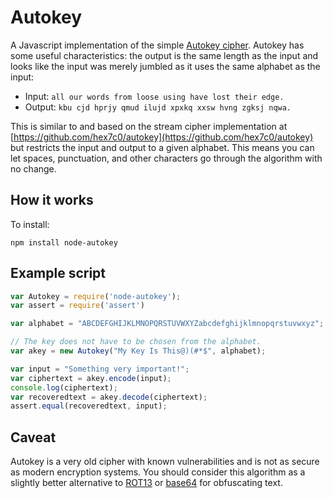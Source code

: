 # Autokey

A Javascript implementation of the simple
[Autokey cipher](https://en.wikipedia.org/wiki/Autokey_cipher).
Autokey has some useful characteristics: the output is the same length
as the input and looks like the input was merely jumbled as it uses
the same alphabet as the input:

* Input: `all our words from loose using have lost their edge.`
* Output: `kbu cjd hprjy qmud ilujd xpxkq xxsw hvng zgksj nqwa.`

This is similar to and based on the stream cipher implementation at
[https://github.com/hex7c0/autokey](https://github.com/hex7c0/autokey)
but restricts the input and output to a given alphabet.  This means
you can let spaces, punctuation, and other characters go through the
algorithm with no change.

## How it works

To install:

    npm install node-autokey

## Example script

```javascript
var Autokey = require('node-autokey');
var assert = require('assert')

var alphabet = "ABCDEFGHIJKLMNOPQRSTUVWXYZabcdefghijklmnopqrstuvwxyz";

// The key does not have to be chosen from the alphabet.
var akey = new Autokey("My Key Is This@)(#*$", alphabet);

var input = "Something very important!";
var ciphertext = akey.encode(input);
console.log(ciphertext);
var recoveredtext = akey.decode(ciphertext);
assert.equal(recoveredtext, input);
```

## Caveat

Autokey is a very old cipher with known vulnerabilities and is not as
secure as modern encryption systems.  You should consider this
algorithm as a slightly better alternative to
[ROT13](https://en.wikipedia.org/wiki/ROT13) or
[base64](https://en.wikipedia.org/wiki/Base64) for obfuscating text.
